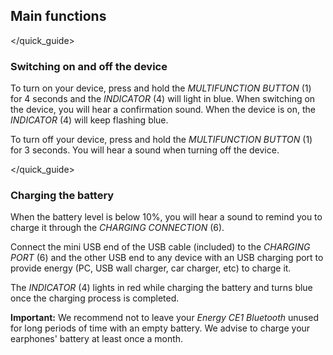 ## Main functions
</quick_guide>
### Switching on and off the device

To turn on your device, press and hold the *MULTIFUNCTION BUTTON* (1) for 4 seconds and the *INDICATOR* (4) will light in blue. When switching on the device, you will hear a confirmation sound. When the device is on, the *INDICATOR* (4) will keep flashing blue. 

To turn off your device, press and hold the *MULTIFUNCTION BUTTON* (1) for 3 seconds. You will hear a sound when turning off the device.

</quick_guide>

### Charging the battery

When the battery level is below 10%, you will hear a sound to remind you to charge it through the *CHARGING CONNECTION* (6). 

Connect the mini USB end of the USB cable (included) to the *CHARGING PORT* (6) and the other USB end to any device with an USB charging port to provide energy (PC, USB wall charger, car charger, etc) to charge it.

The *INDICATOR* (4) lights in red while charging the battery and turns blue once the charging process is completed.


**Important:** We recommend not to leave your *Energy CE1 Bluetooth* unused for long periods of time with an empty battery. We advise to charge your earphones' battery at least once a month.
